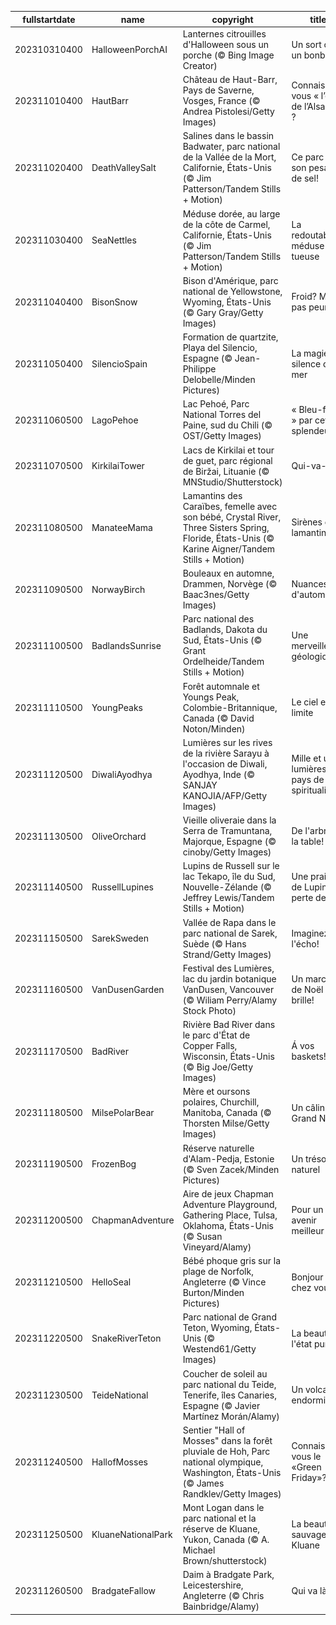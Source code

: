 |fullstartdate|name|copyright|title|image|
|--|--|--|--|--|
202310310400|HalloweenPorchAI|Lanternes citrouilles d'Halloween sous un porche (© Bing Image Creator)|Un sort ou un bonbon?|![](/fr-CA/2023/11/202310310400HalloweenPorchAI.jpg)|
202311010400|HautBarr|Château de Haut-Barr, Pays de Saverne, Vosges, France (© Andrea Pistolesi/Getty Images)|Connaissez-vous « l’œil de l’Alsace » ?|![](/fr-CA/2023/11/202311010400HautBarr.jpg)|
202311020400|DeathValleySalt|Salines dans le bassin Badwater, parc national de la Vallée de la Mort, Californie, États-Unis (© Jim Patterson/Tandem Stills + Motion)|Ce parc vaut son pesant… de sel!|![](/fr-CA/2023/11/202311020400DeathValleySalt.jpg)|
202311030400|SeaNettles|Méduse dorée, au large de la côte de Carmel, Californie, États-Unis (© Jim Patterson/Tandem Stills + Motion)|La redoutable méduse tueuse|![](/fr-CA/2023/11/202311030400SeaNettles.jpg)|
202311040400|BisonSnow|Bison d'Amérique, parc national de Yellowstone, Wyoming, États-Unis (© Gary Gray/Getty Images)|Froid? Même pas peur!|![](/fr-CA/2023/11/202311040400BisonSnow.jpg)|
202311050400|SilencioSpain|Formation de quartzite, Playa del Silencio, Espagne (© Jean-Philippe Delobelle/Minden Pictures)|La magie du silence de la mer|![](/fr-CA/2023/11/202311050400SilencioSpain.jpg)|
202311060500|LagoPehoe|Lac Pehoé, Parc National Torres del Paine, sud du Chili (© OST/Getty Images)|« Bleu-ffés » par cette splendeur!|![](/fr-CA/2023/11/202311060500LagoPehoe.jpg)|
202311070500|KirkilaiTower|Lacs de Kirkilai et tour de guet, parc régional de Biržai, Lituanie (© MNStudio/Shutterstock)|Qui-va-là!|![](/fr-CA/2023/11/202311070500KirkilaiTower.jpg)|
202311080500|ManateeMama|Lamantins des Caraïbes, femelle avec son bébé, Crystal River, Three Sisters Spring, Floride, États-Unis (© Karine Aigner/Tandem Stills + Motion)|Sirènes ou lamantins?|![](/fr-CA/2023/11/202311080500ManateeMama.jpg)|
202311090500|NorwayBirch|Bouleaux en automne, Drammen, Norvège (© Baac3nes/Getty Images)|Nuances d'automne|![](/fr-CA/2023/11/202311090500NorwayBirch.jpg)|
202311100500|BadlandsSunrise|Parc national des Badlands, Dakota du Sud, États-Unis (© Grant Ordelheide/Tandem Stills + Motion)|Une merveille géologique|![](/fr-CA/2023/11/202311100500BadlandsSunrise.jpg)|
202311110500|YoungPeaks|Forêt automnale et Youngs Peak, Colombie-Britannique, Canada (© David Noton/Minden)|Le ciel est la limite|![](/fr-CA/2023/11/202311110500YoungPeaks.jpg)|
202311120500|DiwaliAyodhya|Lumières sur les rives de la rivière Sarayu à l'occasion de Diwali, Ayodhya, Inde (© SANJAY KANOJIA/AFP/Getty Images)|Mille et une lumières au pays de la spiritualité|![](/fr-CA/2023/11/202311120500DiwaliAyodhya.jpg)|
202311130500|OliveOrchard|Vieille oliveraie dans la Serra de Tramuntana, Majorque, Espagne (© cinoby/Getty Images)|De l'arbre à la table!|![](/fr-CA/2023/11/202311130500OliveOrchard.jpg)|
202311140500|RussellLupines|Lupins de Russell sur le lac Tekapo, île du Sud, Nouvelle-Zélande (© Jeffrey Lewis/Tandem Stills + Motion)|Une prairie de Lupins à perte de vue|![](/fr-CA/2023/11/202311140500RussellLupines.jpg)|
202311150500|SarekSweden|Vallée de Rapa dans le parc national de Sarek, Suède (© Hans Strand/Getty Images)|Imaginez l'écho!|![](/fr-CA/2023/11/202311150500SarekSweden.jpg)|
202311160500|VanDusenGarden|Festival des Lumières, lac du jardin botanique VanDusen, Vancouver (© Wiliam Perry/Alamy Stock Photo)|Un marché de Noël qui brille!|![](/fr-CA/2023/11/202311160500VanDusenGarden.jpg)|
202311170500|BadRiver|Rivière Bad River dans le parc d'État de Copper Falls, Wisconsin, États-Unis (© Big Joe/Getty Images)|Á vos baskets!|![](/fr-CA/2023/11/202311170500BadRiver.jpg)|
202311180500|MilsePolarBear|Mère et oursons polaires, Churchill, Manitoba, Canada (© Thorsten Milse/Getty Images)|Un câlin du Grand Nord!|![](/fr-CA/2023/11/202311180500MilsePolarBear.jpg)|
202311190500|FrozenBog|Réserve naturelle d'Alam-Pedja, Estonie (© Sven Zacek/Minden Pictures)|Un trésor naturel|![](/fr-CA/2023/11/202311190500FrozenBog.jpg)|
202311200500|ChapmanAdventure|Aire de jeux Chapman Adventure Playground, Gathering Place, Tulsa, Oklahoma, États-Unis (© Susan Vineyard/Alamy)|Pour un avenir meilleur|![](/fr-CA/2023/11/202311200500ChapmanAdventure.jpg)|
202311210500|HelloSeal|Bébé phoque gris sur la plage de Norfolk, Angleterre (© Vince Burton/Minden Pictures)|Bonjour chez vous!|![](/fr-CA/2023/11/202311210500HelloSeal.jpg)|
202311220500|SnakeRiverTeton|Parc national de Grand Teton, Wyoming, États-Unis (© Westend61/Getty Images)|La beauté à l'état pur|![](/fr-CA/2023/11/202311220500SnakeRiverTeton.jpg)|
202311230500|TeideNational|Coucher de soleil au parc national du Teide, Tenerife, îles Canaries, Espagne (© Javier Martínez Morán/Alamy)|Un volcan endormi|![](/fr-CA/2023/11/202311230500TeideNational.jpg)|
202311240500|HallofMosses|Sentier "Hall of Mosses" dans la forêt pluviale de Hoh, Parc national olympique, Washington, États-Unis (© James Randklev/Getty Images)|Connaissez-vous le «Green Friday»?|![](/fr-CA/2023/11/202311240500HallofMosses.jpg)|
202311250500|KluaneNationalPark|Mont Logan dans le parc national et la réserve de Kluane, Yukon, Canada (© A. Michael Brown/shutterstock)|La beauté sauvage de Kluane|![](/fr-CA/2023/11/202311250500KluaneNationalPark.jpg)|
202311260500|BradgateFallow|Daim à Bradgate Park, Leicestershire, Angleterre (© Chris Bainbridge/Alamy)|Qui va là!|![](/fr-CA/2023/11/202311260500BradgateFallow.jpg)|
